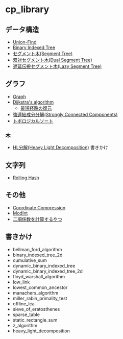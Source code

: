 # cp_library

## データ構造

* [Union-Find](./src/union_find.rs)
* [Binary Indexed Tree](./src/binary_indexed_tree.rs)
* [セグメント木(Segment Tree)](./src/segment_tree.rs)
* [双対セグメント木(Dual Segment Tree)](./src/dual_segment_tree.rs)
* [遅延伝搬セグメント木(Lazy Segment Tree)](./src/lazy_segment_tree.rs)

## グラフ

* [Graph](./src/graph.rs)
* [Dijkstra's algorithm](./src/dijkstras_algorithm.rs)
  * [最短経路の復元](./src/restore_shortest_path.rs)
* [強連結成分分解(Strongly Connected Components)](./src/scc.rs)
* [トポロジカルソート](./src/topological_sort.rs)

### 木

* [HL分解(Heavy Light Decomposition)](./src/heavy_light_decomposition.rs) 書きかけ

## 文字列

* [Rolling Hash](./src/rolling_hash.rs)

## その他

* [Coordinate Compression](./src/coordinate_compression.rs)
* [ModInt](./src/modint.rs)
* [二項係数を計算するやつ](./src/combination.rs)

## 書きかけ

* bellman_ford_algorithm
* binary_indexed_tree_2d
* cumulative_sum
* dynamic_binary_indexed_tree
* dynamic_binary_indexed_tree_2d
* floyd_warshall_algorithm
* low_link
* lowest_common_ancestor
* manachers_algorithm
* miller_rabin_primality_test
* offline_lca
* sieve_of_eratosthenes
* sparse_table
* static_rectangle_sum
* z_algorithm
* heavy_light_decomposition
